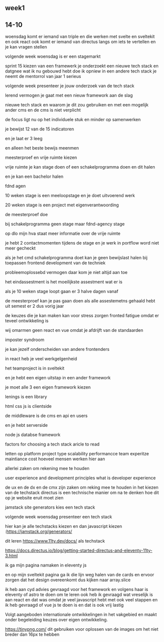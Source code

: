 <div class="week1 generalStyling">

<h2 id="week1">week1</h2>
<section>
<h2>14-10</h2>
<p>
woensdag komt er iemand van triple en die werken met svelte en sveltekit en ook react 
ook komt er iemand van directus langs om iets te vertellen 
en je kan vragen stellen 

volgende week woensdag is er een stagemarkt 



</p>

<p>

sprint 15 kiezen van een framewerk 
je onderzoekt een nieuwe tech stack
en datgnee wat ik nu gebouwd hebt doe ik opniew in een andere tech stack
je neemt de mentorrol van jaar 1 serieus

volgende week presenteer je jouw onderzoek van de tech stack

lerend vermogen je gaat met een nieuw framework aan de slag 

nieuwe tech stack en waarom je dit zou 
gebruiken en met een mogelijk ander cms en de cms is niet verplicht

de focus ligt nu op het individuele stuk en minder op samenwerken

je bewijst 12 van de 15 indicatoren 

en je laat er 3 leeg

en alleen het beste bewijs meenmen 

meesterproef en vrije ruimte kiezen 

vrije ruimte je kan stage doen of een schakelprogramma doen en dit halen 

en je kan een bachelor halen

fdnd agen


10 weken stage is een meeloopstage en je doet uitvoerend werk

20 weken stage is een project met eigenverantwoording 

de meesterproef doe 

bij schakelprogramma geen stage maar fdnd-agency stage

op dlo mijn hva staat meer informatie over de vrije ruimte 

je hebt 2 contactmomenten tijdens de stage en je werk in portflow word niet meer gecheckt 

als je het cmd schakelprogramma doet kan je geen bewijslast halen bij toepassen frontend development van de techniek

probleemoplossebd vermogen daar kom je niet altijd aan toe 

het eindassestment is het moeilijkste assestment wat er is

als je 10 weken stage loopt gaan er 3 halve dagen vanaf 

de meesterproef kan je pas gaan doen als alle assestemetns gehaald hebt uit semest er 2 dus vorig jaar 

de keuzes die je kan maken kan voor stress zorgen fronted fatigue omdat er teveel ontwikkeling is

wij omarmen geen react en vue omdat je afdrijft van de standaarden



imposter syndroom 

je kan jezelf onderscheiden van andere frontenders

in react heb je veel werkgelgenheid

het teamproject is in sveltekit

en je hebt een eigen uitstap in een ander framework

je moet alle 3 een eigen framework kiezen 

lenings is een library

html css js is clientside

de middleware is de cms en api en users

en je hebt serverside

node js 
databse 
framework

factors for choosing a tech stack aricle to read

letten op
platform
project type 
scalability
performancce
team experitze
maintiance
cost 
hoeveel mensen werken hier aan 

allerlei zaken om rekening mee te houden


user experience and development principles
what is developer experience 

de ux en de dx en de cmx zijn zaken om reking mee te houden in het kiezen van de techstack
directus is een technische manier om na te denken hoe dit op je website eruit moet zien

jamstack site generators kies een tech stack

volgende week woensdag presenteer een tech stack

hier kan je alle techstacks kiezen en dan javascript kiezen :https://jamstack.org/generators/ 

dit leren https://www.11ty.dev/docs/ als techstack

https://docs.directus.io/blog/getting-started-directus-and-eleventy-11ty-3.html

ik ga mijn pagina namaken in eleventy js 

en op mijn sveltekit pagina ga ik die lijn weg halen van de cards en ervoor zorgen dat het design overeenkomt 
dus kijken naar array.slice 


ik heb aan cyd advies gevraagd voor het framework en volgens haar is eleventy of astro te doen om te leren
ook heb ik gevraagd wat vreselijk is aan react en dat was omdat je veel javascript hebt met ook veel stappen 
en ik heb gevraagd of vue js te doen is en dat is ook vrij lastig 

Volgt aangeboden internationale ontwikkelingen in het vakgebied en maakt onder begeleiding keuzes over eigen ontwikkeling.

https://tinypng.com/ dit gebruiken voor oplossen van de images om het niet breder dan 16px te hebben 







</p>
</section>

</div>